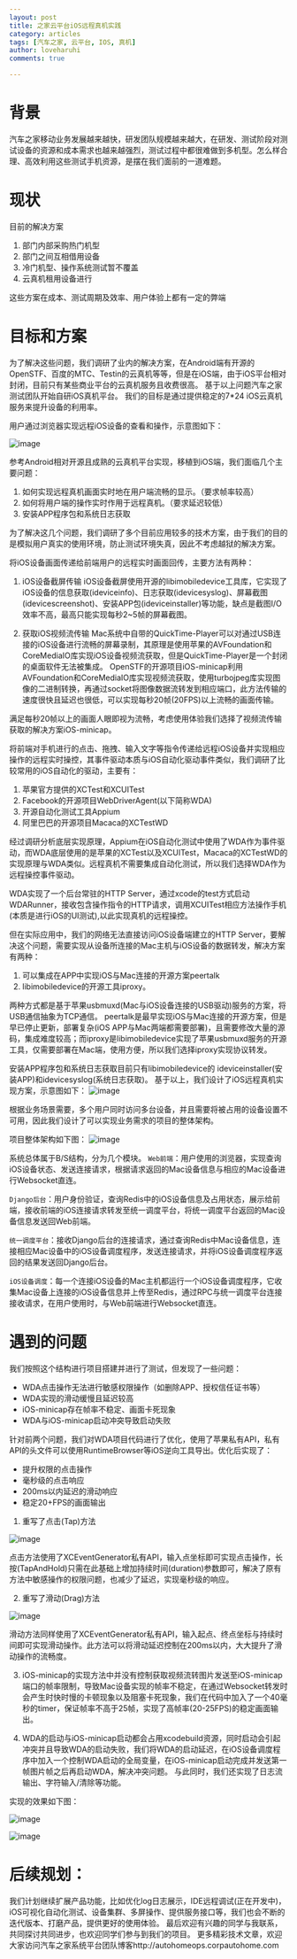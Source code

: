 ```yaml
---
layout: post
title: 之家云平台iOS远程真机实践
category: articles
tags: [汽车之家, 云平台, IOS, 真机]
author: loveharuhi
comments: true

---
```


# 背景
汽车之家移动业务发展越来越快，研发团队规模越来越大，在研发、测试阶段对测试设备的资源和成本需求也越来越强烈，测试过程中都很难做到多机型。怎么样合理、高效利用这些测试手机资源，是摆在我们面前的一道难题。

# 现状

目前的解决方案

1. 部门内部采购热门机型
2. 部门之间互相借用设备
3. 冷门机型、操作系统测试暂不覆盖
4. 云真机租用设备进行

这些方案在成本、测试周期及效率、用户体验上都有一定的弊端

# 目标和方案
为了解决这些问题，我们调研了业内的解决方案，在Android端有开源的OpenSTF、百度的MTC、Testin的云真机等等，但是在iOS端，由于iOS平台相对封闭，目前只有某些商业平台的云真机服务且收费很高。
基于以上问题汽车之家测试团队开始自研iOS真机平台。
我们的目标是通过提供稳定的7*24 iOS云真机服务来提升设备的利用率。

用户通过浏览器实现远程iOS设备的查看和操作，示意图如下：

![image](/images/test/device.png)

参考Android相对开源且成熟的云真机平台实现，移植到iOS端，我们面临几个主要问题：
 
 1. 如何实现远程真机画面实时地在用户端流畅的显示。（要求帧率较高）
 2. 如何将用户端的操作实时作用于远程真机。（要求延迟较低）
 3. 安装APP程序包和系统日志获取

为了解决这几个问题，我们调研了多个目前应用较多的技术方案，由于我们的目的是模拟用户真实的使用环境，防止测试环境失真，因此不考虑越狱的解决方案。

将iOS设备画面传递给前端用户的远程实时画面回传，主要方法有两种：

1. iOS设备截屏传输
iOS设备截屏使用开源的libimobiledevice工具库，它实现了iOS设备的信息获取(ideviceinfo)、日志获取(idevicesyslog)、屏幕截图(idevicescreenshot)、安装APP包(ideviceinstaller)等功能，缺点是截图I/O效率不高，最高只能实现每秒2~5帧的屏幕截图。

2. 获取iOS视频流传输
Mac系统中自带的QuickTime-Player可以对通过USB连接的iOS设备进行流畅的屏幕录制，其原理是使用苹果的AVFoundation和CoreMediaIO库实现iOS设备视频流获取，但是QuickTime-Player是一个封闭的桌面软件无法被集成。
OpenSTF的开源项目iOS-minicap利用AVFoundation和CoreMediaIO库实现视频流获取，使用turbojpeg库实现图像的二进制转换，再通过socket将图像数据流转发到相应端口，此方法传输的速度很快且延迟也很低，可以实现每秒20帧(20FPS)以上流畅的画面传输。

满足每秒20帧以上的画面人眼即视为流畅，考虑使用体验我们选择了视频流传输获取的解决方案iOS-minicap。

将前端对手机进行的点击、拖拽、输入文字等指令传递给远程iOS设备并实现相应操作的远程实时操控，其事件驱动本质与iOS自动化驱动事件类似，我们调研了比较常用的iOS自动化的驱动，主要有：

1. 苹果官方提供的XCTest和XCUITest
2. Facebook的开源项目WebDriverAgent(以下简称WDA)
3. 开源自动化测试工具Appium
4. 阿里巴巴的开源项目Macaca的XCTestWD

经过调研分析底层实现原理，Appium在iOS自动化测试中使用了WDA作为事件驱动，而WDA底层使用的是苹果的XCTest以及XCUITest，Macaca的XCTestWD的实现原理与WDA类似。远程真机不需要集成自动化测试，所以我们选择WDA作为远程操控事件驱动。

WDA实现了一个后台常驻的HTTP Server，通过xcode的test方式启动WDARunner，接收包含操作指令的HTTP请求，调用XCUITest相应方法操作手机(本质是进行iOS的UI测试),以此实现真机的远程操控。

但在实际应用中，我们的网络无法直接访问iOS设备端建立的HTTP Server，要解决这个问题，需要实现从设备所连接的Mac主机与iOS设备的数据转发，解决方案有两种：

1. 可以集成在APP中实现iOS与Mac连接的开源方案peertalk
2. libimobiledevice的开源工具iproxy。

两种方式都是基于苹果usbmuxd(Mac与iOS设备连接的USB驱动)服务的方案，将USB通信抽象为TCP通信。
peertalk是最早实现iOS与Mac连接的开源方案，但是早已停止更新，部署复杂(iOS APP与Mac两端都需要部署)，且需要修改大量的源码，集成难度较高；而iproxy是libimobiledevice实现了苹果usbmuxd服务的开源工具，仅需要部署在Mac端，使用方便，所以我们选择iproxy实现协议转发。

安装APP程序包和系统日志获取目前只有libimobiledevice的 ideviceinstaller(安装APP)和idevicesyslog(系统日志获取)。
基于以上，我们设计了iOS远程真机实现方案，示意图如下：
![image](/images/test/log.png)

根据业务场景需要，多个用户同时访问多台设备，并且需要将被占用的设备设置不可用，因此我们设计了可以实现业务需求的项目的整体架构。

项目整体架构如下图：
![image](/images/test/arch.png)

系统总体属于B/S结构，分为几个模块。
`Web前端`：用户使用的浏览器，实现查询iOS设备状态、发送连接请求，根据请求返回的Mac设备信息与相应的Mac设备进行Websocket直连。

`Django后台`：用户身份验证，查询Redis中的iOS设备信息及占用状态，展示给前端，接收前端的iOS连接请求转发至统一调度平台，将统一调度平台返回的Mac设备信息发送回Web前端。

`统一调度平台`：接收Django后台的连接请求，通过查询Redis中Mac设备信息，连接相应Mac设备中的iOS设备调度程序，发送连接请求，并将iOS设备调度程序返回的结果发送回Django后台。

`iOS设备调度`：每一个连接iOS设备的Mac主机都运行一个iOS设备调度程序，它收集Mac设备上连接的iOS设备信息并上传至Redis，通过RPC与统一调度平台连接接收请求，在用户使用时，与Web前端进行Websocket直连。

# 遇到的问题
我们按照这个结构进行项目搭建并进行了测试，但发现了一些问题：

* WDA点击操作无法进行敏感权限操作（如删除APP、授权信任证书等）
* WDA实现的滑动缓慢且延迟较高
* iOS-minicap存在帧率不稳定、画面卡死现象
* WDA与iOS-minicap启动冲突导致启动失败

针对前两个问题，我们对WDA项目代码进行了优化，使用了苹果私有API，私有API的头文件可以使用RuntimeBrowser等iOS逆向工具导出。优化后实现了：

* 提升权限的点击操作
* 毫秒级的点击响应
* 200ms以内延迟的滑动响应
* 稳定20+FPS的画面输出


1. 重写了点击(Tap)方法

![image](/images/test/code.png)

点击方法使用了XCEventGenerator私有API，输入点坐标即可实现点击操作，长按(TapAndHold)只需在此基础上增加持续时间(duration)参数即可，解决了原有方法中敏感操作的权限问题，也减少了延迟，实现毫秒级的响应。

2. 重写了滑动(Drag)方法

![image](/images/test/code1.png)

滑动方法同样使用了XCEventGenerator私有API，输入起点、终点坐标与持续时间即可实现滑动操作。此方法可以将滑动延迟控制在200ms以内，大大提升了滑动操作的流畅度。

3. iOS-minicap的实现方法中并没有控制获取视频流转图片发送至iOS-minicap端口的帧率限制，导致Mac设备实现的帧率不稳定，在通过Websocket转发时会产生时快时慢的卡顿现象以及阻塞卡死现象，我们在代码中加入了一个40毫秒的timer，保证帧率不高于25帧，实现了高帧率(20-25FPS)的稳定画面输出。

4. WDA的启动与iOS-minicap启动都会占用xcodebuild资源，同时启动会引起冲突并且导致WDA的启动失败，我们将WDA的启动延迟，在iOS设备调度程序中加入一个控制WDA启动的全局变量，在iOS-minicap启动完成并发送第一帧图片帧之后再启动WDA，解决冲突问题。
与此同时，我们还实现了日志流输出、字符输入/清除等功能。

实现的效果如下图：

![image](/images/test/res1.png)

![image](/images/test/res2.png)

# 后续规划：
我们计划继续扩展产品功能，比如优化log日志展示，IDE远程调试(正在开发中)，iOS可视化自动化测试、设备集群、多屏操作、提供服务接口等，我们也会不断的迭代版本、打磨产品，提供更好的使用体验。
最后欢迎有兴趣的同学与我联系，共同探讨共同进步，也欢迎同学们参与到我们的项目。
更多精彩技术文章，欢迎大家访问汽车之家系统平台团队博客http://autohomeops.corpautohome.com
